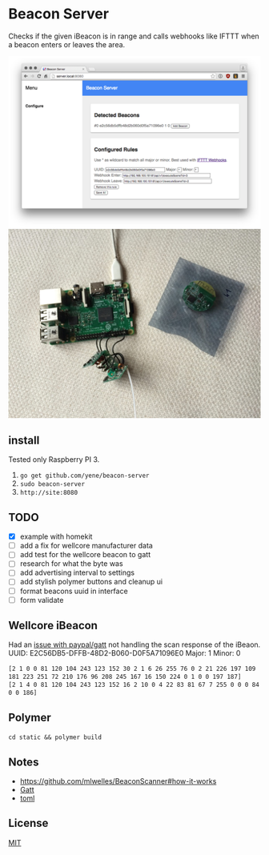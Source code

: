 # Beacon Server
Checks if the given iBeacon is in range and calls webhooks like IFTTT when a beacon enters or leaves the area.

![screenshot](screenshot.png)
![hardware](hardware.jpg)

## install
Tested only Raspberry PI 3.
1. `go get github.com/yene/beacon-server`
2. `sudo beacon-server`
3. `http://site:8080`

## TODO
- [X] example with homekit
- [ ] add a fix for wellcore manufacturer data
- [ ] add test for the wellcore beacon to gatt
- [ ] research for what the byte was
- [ ] add advertising interval to settings
- [ ] add stylish polymer buttons and cleanup ui
- [ ] format beacons uuid in interface
- [ ] form validate

## Wellcore iBeacon
Had an [issue with paypal/gatt](https://github.com/paypal/gatt/issues/74) not handling the scan response of the iBeaon.
UUID: E2C56DB5-DFFB-48D2-B060-D0F5A71096E0
Major: 1
Minor: 0
```
[2 1 0 0 81 120 104 243 123 152 30 2 1 6 26 255 76 0 2 21 226 197 109 181 223 251 72 210 176 96 208 245 167 16 150 224 0 1 0 0 197 187]
[2 1 4 0 81 120 104 243 123 152 16 2 10 0 4 22 83 81 67 7 255 0 0 0 84 0 0 186]
```

## Polymer
`cd static && polymer build`

## Notes
* https://github.com/mlwelles/BeaconScanner#how-it-works
* [Gatt](https://github.com/paypal/gatt)
* [toml](https://github.com/toml-lang/toml)


## License
[MIT](https://tldrlegal.com/license/mit-license)


